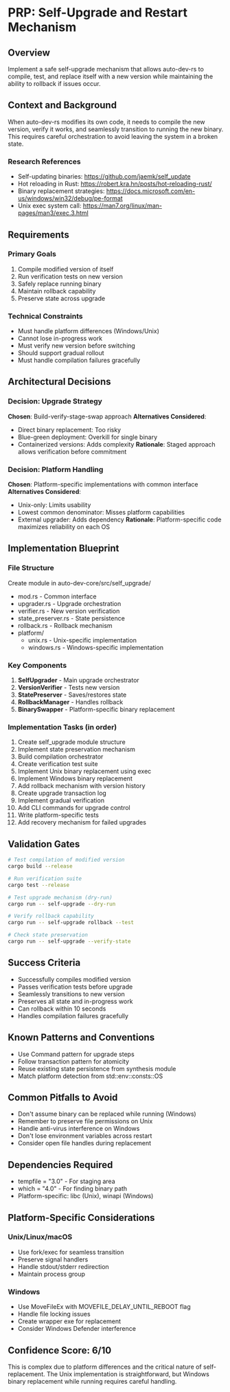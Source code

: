 # PRP: Self-Upgrade and Restart Mechanism

## Overview
Implement a safe self-upgrade mechanism that allows auto-dev-rs to compile, test, and replace itself with a new version while maintaining the ability to rollback if issues occur.

## Context and Background
When auto-dev-rs modifies its own code, it needs to compile the new version, verify it works, and seamlessly transition to running the new binary. This requires careful orchestration to avoid leaving the system in a broken state.

### Research References
- Self-updating binaries: https://github.com/jaemk/self_update
- Hot reloading in Rust: https://robert.kra.hn/posts/hot-reloading-rust/
- Binary replacement strategies: https://docs.microsoft.com/en-us/windows/win32/debug/pe-format
- Unix exec system call: https://man7.org/linux/man-pages/man3/exec.3.html

## Requirements

### Primary Goals
1. Compile modified version of itself
2. Run verification tests on new version
3. Safely replace running binary
4. Maintain rollback capability
5. Preserve state across upgrade

### Technical Constraints
- Must handle platform differences (Windows/Unix)
- Cannot lose in-progress work
- Must verify new version before switching
- Should support gradual rollout
- Must handle compilation failures gracefully

## Architectural Decisions

### Decision: Upgrade Strategy
**Chosen**: Build-verify-stage-swap approach
**Alternatives Considered**:
- Direct binary replacement: Too risky
- Blue-green deployment: Overkill for single binary
- Containerized versions: Adds complexity
**Rationale**: Staged approach allows verification before commitment

### Decision: Platform Handling
**Chosen**: Platform-specific implementations with common interface
**Alternatives Considered**:
- Unix-only: Limits usability
- Lowest common denominator: Misses platform capabilities
- External upgrader: Adds dependency
**Rationale**: Platform-specific code maximizes reliability on each OS

## Implementation Blueprint

### File Structure
Create module in auto-dev-core/src/self_upgrade/
- mod.rs - Common interface
- upgrader.rs - Upgrade orchestration
- verifier.rs - New version verification  
- state_preserver.rs - State persistence
- rollback.rs - Rollback mechanism
- platform/
  - unix.rs - Unix-specific implementation
  - windows.rs - Windows-specific implementation

### Key Components
1. **SelfUpgrader** - Main upgrade orchestrator
2. **VersionVerifier** - Tests new version
3. **StatePreserver** - Saves/restores state
4. **RollbackManager** - Handles rollback
5. **BinarySwapper** - Platform-specific binary replacement

### Implementation Tasks (in order)
1. Create self_upgrade module structure
2. Implement state preservation mechanism
3. Build compilation orchestrator
4. Create verification test suite
5. Implement Unix binary replacement using exec
6. Implement Windows binary replacement
7. Add rollback mechanism with version history
8. Create upgrade transaction log
9. Implement gradual verification
10. Add CLI commands for upgrade control
11. Write platform-specific tests
12. Add recovery mechanism for failed upgrades

## Validation Gates

```bash
# Test compilation of modified version
cargo build --release

# Run verification suite
cargo test --release

# Test upgrade mechanism (dry-run)
cargo run -- self-upgrade --dry-run

# Verify rollback capability
cargo run -- self-upgrade rollback --test

# Check state preservation
cargo run -- self-upgrade --verify-state
```

## Success Criteria
- Successfully compiles modified version
- Passes verification tests before upgrade
- Seamlessly transitions to new version
- Preserves all state and in-progress work
- Can rollback within 10 seconds
- Handles compilation failures gracefully

## Known Patterns and Conventions
- Use Command pattern for upgrade steps
- Follow transaction pattern for atomicity
- Reuse existing state persistence from synthesis module
- Match platform detection from std::env::consts::OS

## Common Pitfalls to Avoid
- Don't assume binary can be replaced while running (Windows)
- Remember to preserve file permissions on Unix
- Handle anti-virus interference on Windows
- Don't lose environment variables across restart
- Consider open file handles during replacement

## Dependencies Required
- tempfile = "3.0" - For staging area
- which = "4.0" - For finding binary path
- Platform-specific: libc (Unix), winapi (Windows)

## Platform-Specific Considerations

### Unix/Linux/macOS
- Use fork/exec for seamless transition
- Preserve signal handlers
- Handle stdout/stderr redirection
- Maintain process group

### Windows
- Use MoveFileEx with MOVEFILE_DELAY_UNTIL_REBOOT flag
- Handle file locking issues
- Create wrapper exe for replacement
- Consider Windows Defender interference

## Confidence Score: 6/10
This is complex due to platform differences and the critical nature of self-replacement. The Unix implementation is straightforward, but Windows binary replacement while running requires careful handling.